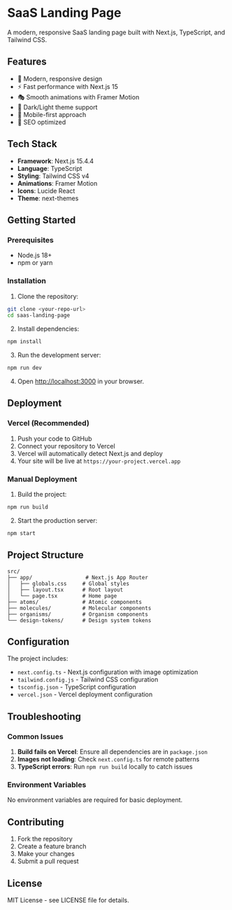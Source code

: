 # SaaS Landing Page

A modern, responsive SaaS landing page built with Next.js, TypeScript, and Tailwind CSS.

## Features

- 🎨 Modern, responsive design
- ⚡ Fast performance with Next.js 15
- 🎭 Smooth animations with Framer Motion
- 🌙 Dark/Light theme support
- 📱 Mobile-first approach
- 🎯 SEO optimized

## Tech Stack

- **Framework**: Next.js 15.4.4
- **Language**: TypeScript
- **Styling**: Tailwind CSS v4
- **Animations**: Framer Motion
- **Icons**: Lucide React
- **Theme**: next-themes

## Getting Started

### Prerequisites

- Node.js 18+ 
- npm or yarn

### Installation

1. Clone the repository:
```bash
git clone <your-repo-url>
cd saas-landing-page
```

2. Install dependencies:
```bash
npm install
```

3. Run the development server:
```bash
npm run dev
```

4. Open [http://localhost:3000](http://localhost:3000) in your browser.

## Deployment

### Vercel (Recommended)

1. Push your code to GitHub
2. Connect your repository to Vercel
3. Vercel will automatically detect Next.js and deploy
4. Your site will be live at `https://your-project.vercel.app`

### Manual Deployment

1. Build the project:
```bash
npm run build
```

2. Start the production server:
```bash
npm start
```

## Project Structure

```
src/
├── app/                 # Next.js App Router
│   ├── globals.css     # Global styles
│   ├── layout.tsx      # Root layout
│   └── page.tsx        # Home page
├── atoms/              # Atomic components
├── molecules/          # Molecular components
├── organisms/          # Organism components
└── design-tokens/      # Design system tokens
```

## Configuration

The project includes:
- `next.config.ts` - Next.js configuration with image optimization
- `tailwind.config.js` - Tailwind CSS configuration
- `tsconfig.json` - TypeScript configuration
- `vercel.json` - Vercel deployment configuration

## Troubleshooting

### Common Issues

1. **Build fails on Vercel**: Ensure all dependencies are in `package.json`
2. **Images not loading**: Check `next.config.ts` for remote patterns
3. **TypeScript errors**: Run `npm run build` locally to catch issues

### Environment Variables

No environment variables are required for basic deployment.

## Contributing

1. Fork the repository
2. Create a feature branch
3. Make your changes
4. Submit a pull request

## License

MIT License - see LICENSE file for details.
